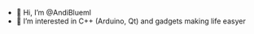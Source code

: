 - 👋 Hi, I’m @AndiBlueml
- 👀 I’m interested in C++ (Arduino, Qt) and gadgets making life easyer

<!---
AndiBlueml/AndiBlueml is a ✨ special ✨ repository because its `README.md` (this file) appears on your GitHub profile.
You can click the Preview link to take a look at your changes.
--->
